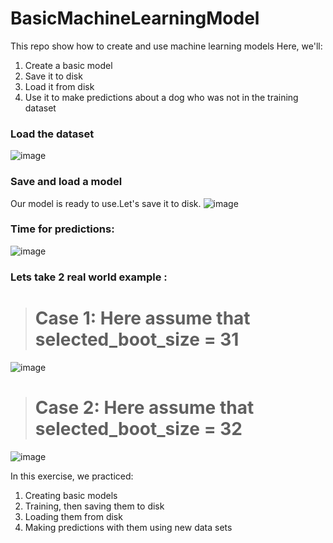 # BasicMachineLearningModel
This repo show how to create and use machine learning models 
Here, we'll:

1. Create a basic model
2. Save it to disk
3. Load it from disk
4. Use it to make predictions about a dog who was not in the training dataset 


### Load the dataset

![image](https://github.com/mansi-codder/BasicMachineLearningModel/assets/47288219/7deb5ec1-afc2-4453-8bc6-b35403f36d87)

### Save and load a model
Our model is ready to use.Let's save it to disk.
![image](https://github.com/mansi-codder/BasicMachineLearningModel/assets/47288219/7b04a17f-0992-4d75-a17a-85f197909df8)

### Time for predictions:
![image](https://github.com/mansi-codder/BasicMachineLearningModel/assets/47288219/f6e06ecb-841b-466e-92d8-894ee11b26c3)


### Lets take 2 real world example :
> # Case 1: Here assume that selected_boot_size = 31
![image](https://github.com/mansi-codder/BasicMachineLearningModel/assets/47288219/c91ca257-4a58-4baf-b824-45d06fd1035d)

> # Case 2: Here assume that selected_boot_size = 32
![image](https://github.com/mansi-codder/BasicMachineLearningModel/assets/47288219/fc0aeeee-d31e-41d5-9ead-9f63e29fd2e8)

In this exercise, we practiced:

1. Creating basic models
2. Training, then saving them to disk
3. Loading them from disk
4. Making predictions with them using new data sets
